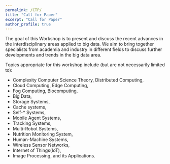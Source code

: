 ```yaml
---
permalink: /CTP/
title: "Call for Paper"
excerpt: "Call for Paper"
author_profile: true
---
```


The goal of this Workshop is to present and discuss the recent advances in the interdisciplinary areas applied to big data. We aim to bring together specialists from academia and industry in different fields to discuss further developments and trends in the big data area.

Topics appropriate for this workshop include (but are not necessarily limited to):

* Complexity Computer Science Theory, Distributed Computing, 
* Cloud Computing, Edge Computing, 
* Fog Computing, Biocomputing, 
* Big Data, 
* Storage Systems, 
* Cache systems, 
* Self-* Systems, 
* Mobile Agent Systems, 
* Tracking Systems, 
* Multi-Robot Systems, 
* Nutrition Monitoring System, 
* Human-Machine Systems, 
* Wireless Sensor Networks, 
* Internet of Things(IoT), 
* Image Processing, and its Applications.